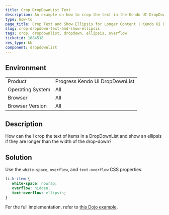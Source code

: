 ```yaml
---
title: Crop DropDownList Text
description: An example on how to crop the text in the Kendo UI DropDownList and show an ellipsis when the content is longer than the width of the drop-down.
type: how-to
page_title: Crop Text and Show Ellipsis for Longer Content | Kendo UI DropDownList for jQuery
slug: crop-dropdown-text-and-show-ellipsis
tags: crop, dropdownlist, dropdown, ellipsis, overflow
ticketid: 1084518
res_type: kb
component: dropdownlist
---
```


## Environment

<table>
 <tr>
  <td>Product</td>
  <td>Progress Kendo UI DropDownList</td>
 </tr>
 <tr>
  <td>Operating System</td>
  <td>All</td>
 </tr>
 <tr>
  <td>Browser</td>
  <td>All</td>
 </tr>
 <tr>
  <td>Browser Version</td>
  <td>All</td>
 </tr>
</table>

## Description

How can the I crop the text of items in a DropDownList and show an ellipsis if they are longer than the width of the drop-down?

## Solution

Use the `white-space`, `overflow`, and `text-overflow` CSS properties.

```css
li.k-item {
   white-space: nowrap;
   overflow: hidden;
   text-overflow: ellipsis;
}
```

For the full implementation, refer to [this Dojo example](https://dojo.telerik.com/IPOga).

